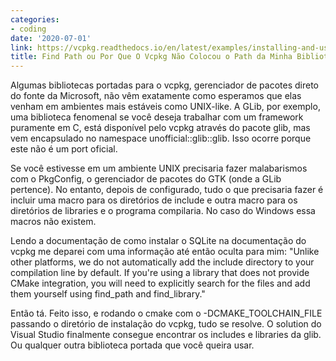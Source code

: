 ```yaml
---
categories:
- coding
date: '2020-07-01'
link: https://vcpkg.readthedocs.io/en/latest/examples/installing-and-using-packages/
title: Find Path ou Por Que O Vcpkg Não Colocou o Path da Minha Biblioteca?
---
```


Algumas bibliotecas portadas para o vcpkg, gerenciador de pacotes direto do fonte da Microsoft, não vêm exatamente como esperamos que elas venham em ambientes mais estáveis como UNIX-like. A GLib, por exemplo, uma biblioteca fenomenal se você deseja trabalhar com um framework puramente em C, está disponível pelo vcpkg através do pacote glib, mas vem encapsulado no namespace unofficial::glib::glib. Isso ocorre porque este não é um port oficial.

Se você estivesse em um ambiente UNIX precisaria fazer malabarismos com o PkgConfig, o gerenciador de pacotes do GTK (onde a GLib pertence). No entanto, depois de configurado, tudo o que precisaria fazer é incluir uma macro para os diretórios de include e outra macro para os diretórios de libraries e o programa compilaria. No caso do Windows essa macros não existem.

Lendo a documentação de como instalar o SQLite na documentação do vcpkg me deparei com uma informação até então oculta para mim: "Unlike other platforms, we do not automatically add the include directory to your compilation line by default. If you're using a library that does not provide CMake integration, you will need to explicitly search for the files and add them yourself using find_path and find_library."

Então tá. Feito isso, e rodando o cmake com o -DCMAKE_TOOLCHAIN_FILE passando o diretório de instalação do vcpkg, tudo se resolve. O solution do Visual Studio finalmente consegue encontrar os includes e libraries da glib. Ou qualquer outra biblioteca portada que você queira usar.

